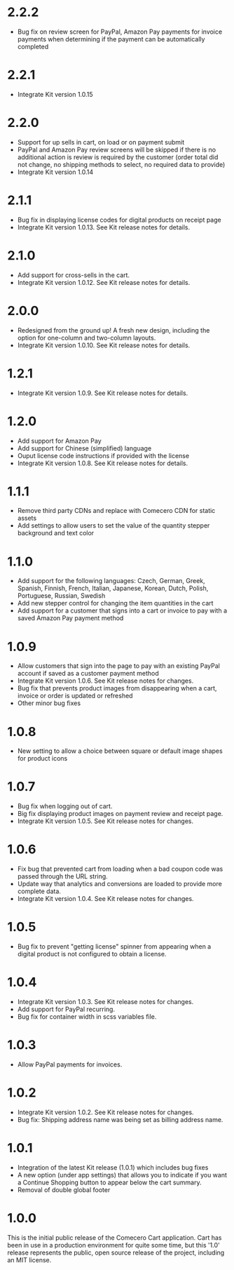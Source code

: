 ﻿<a name="2.2.2"></a>
# 2.2.2

- Bug fix on review screen for PayPal, Amazon Pay payments for invoice payments when determining if the payment can be automatically completed

<a name="2.2.1"></a>
# 2.2.1

- Integrate Kit version 1.0.15

<a name="2.2.0"></a>
# 2.2.0

- Support for up sells in cart, on load or on payment submit
- PayPal and Amazon Pay review screens will be skipped if there is no additional action is review is required by the customer (order total did not change, no shipping methods to select, no required data to provide)
- Integrate Kit version 1.0.14

<a name="2.1.1"></a>
# 2.1.1

- Bug fix in displaying license codes for digital products on receipt page
- Integrate Kit version ﻿1.0.13. See Kit release notes for details.

<a name="2.1.0"></a>
# 2.1.0

- Add support for cross-sells in the cart.
- Integrate Kit version 1.0.12. See Kit release notes for details.

<a name="2.0.0"></a>
# 2.0.0

- Redesigned from the ground up! A fresh new design, including the option for one-column and two-column layouts.
- Integrate Kit version 1.0.10. See Kit release notes for details.

<a name="1.2.1"></a>
# 1.2.1

- Integrate Kit version 1.0.9. See Kit release notes for details.

<a name="1.2.0"></a>
# 1.2.0

- Add support for Amazon Pay
- Add support for Chinese (simplified) language
- Ouput license code instructions if provided with the license
- Integrate Kit version 1.0.8. See Kit release notes for details.

<a name="1.1.1"></a>
# 1.1.1

- Remove third party CDNs and replace with Comecero CDN for static assets
- Add settings to allow users to set the value of the quantity stepper background and text color

<a name="1.1.0"></a>
# 1.1.0

- Add support for the following languages: Czech, German, Greek, Spanish, Finnish, French, Italian, Japanese, Korean, Dutch, Polish, Portuguese, Russian, Swedish
- Add new stepper control for changing the item quantities in the cart
- Add support for a customer that signs into a cart or invoice to pay with a saved Amazon Pay payment method

<a name="1.0.9"></a>
# 1.0.9

- Allow customers that sign into the page to pay with an existing PayPal account if saved as a customer payment method
- Integrate Kit version 1.0.6. See Kit release notes for changes.
- Bug fix that prevents product images from disappearing when a cart, invoice or order is updated or refreshed
- Other minor bug fixes

<a name="1.0.8"></a>
# 1.0.8

- New setting to allow a choice between square or default image shapes for product icons

<a name="1.0.7"></a>
# 1.0.7

- Bug fix when logging out of cart.
- Big fix displaying product images on payment review and receipt page.
- Integrate Kit version 1.0.5. See Kit release notes for changes.

<a name="1.0.6"></a>
# 1.0.6

- Fix bug that prevented cart from loading when a bad coupon code was passed through the URL string.
- Update way that analytics and conversions are loaded to provide more complete data.
- Integrate Kit version 1.0.4. See Kit release notes for changes.

<a name="1.0.5"></a>
# 1.0.5

- Bug fix to prevent "getting license" spinner from appearing when a digital product is not configured to obtain a license.

<a name="1.0.4"></a>
# 1.0.4

- Integrate Kit version 1.0.3. See Kit release notes for changes.
- Add support for PayPal recurring.
- Bug fix for container width in scss variables file.

<a name="1.0.3"></a>
# 1.0.3

- Allow PayPal payments for invoices.

<a name="1.0.2"></a>
# 1.0.2

- Integrate Kit version 1.0.2. See Kit release notes for changes.
- Bug fix: Shipping address name was being set as billing address name.

<a name="1.0.1"></a>
# 1.0.1

- Integration of the latest Kit release (1.0.1) which includes bug fixes
- A new option (under app settings) that allows you to indicate if you want a Continue Shopping button to appear below the cart summary.
- Removal of double global footer

<a name="1.0.0"></a>
# 1.0.0

This is the initial public release of the Comecero Cart application. Cart has been in use in a production environment for quite some time, but this '1.0' release represents the public, open source release of the project, including an MIT license.
